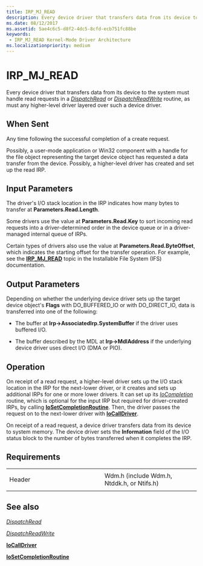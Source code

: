 ```yaml
---
title: IRP_MJ_READ
description: Every device driver that transfers data from its device to the system must handle read requests in a DispatchRead or DispatchReadWrite routine, as must any higher-level driver layered over such a device driver.
ms.date: 08/12/2017
ms.assetid: 5ae4c6c5-d8f2-4dc5-8cfd-ecb751fc88be
keywords:
 - IRP_MJ_READ Kernel-Mode Driver Architecture
ms.localizationpriority: medium
---
```


# IRP\_MJ\_READ


Every device driver that transfers data from its device to the system must handle read requests in a [*DispatchRead*](https://msdn.microsoft.com/library/windows/hardware/ff543376) or [*DispatchReadWrite*](https://msdn.microsoft.com/library/windows/hardware/ff543381) routine, as must any higher-level driver layered over such a device driver.

When Sent
---------

Any time following the successful completion of a create request.

Possibly, a user-mode application or Win32 component with a handle for the file object representing the target device object has requested a data transfer from the device. Possibly, a higher-level driver has created and set up the read IRP.

## Input Parameters


The driver's I/O stack location in the IRP indicates how many bytes to transfer at **Parameters.Read.Length**.

Some drivers use the value at **Parameters.Read.Key** to sort incoming read requests into a driver-determined order in the device queue or in a driver-managed internal queue of IRPs.

Certain types of drivers also use the value at **Parameters.Read.ByteOffset**, which indicates the starting offset for the transfer operation. For example, see the [**IRP\_MJ\_READ**](https://msdn.microsoft.com/library/windows/hardware/ff549327) topic in the Installable File System (IFS) documentation.

## Output Parameters


Depending on whether the underlying device driver sets up the target device object's **Flags** with DO\_BUFFERED\_IO or with DO\_DIRECT\_IO, data is transferred into one of the following:

-   The buffer at **Irp-&gt;AssociatedIrp.SystemBuffer** if the driver uses buffered I/O.

-   The buffer described by the MDL at **Irp-&gt;MdlAddress** if the underlying device driver uses direct I/O (DMA or PIO).

Operation
---------

On receipt of a read request, a higher-level driver sets up the I/O stack location in the IRP for the next-lower driver, or it creates and sets up additional IRPs for one or more lower drivers. It can set up its [*IoCompletion*](https://msdn.microsoft.com/library/windows/hardware/ff548354) routine, which is optional for the input IRP but required for driver-created IRPs, by calling [**IoSetCompletionRoutine**](https://msdn.microsoft.com/library/windows/hardware/ff549679). Then, the driver passes the request on to the next-lower driver with [**IoCallDriver**](https://msdn.microsoft.com/library/windows/hardware/ff548336).

On receipt of a read request, a device driver transfers data from its device to system memory. The device driver sets the **Information** field of the I/O status block to the number of bytes transferred when it completes the IRP.

Requirements
------------

<table>
<colgroup>
<col width="50%" />
<col width="50%" />
</colgroup>
<tbody>
<tr class="odd">
<td><p>Header</p></td>
<td>Wdm.h (include Wdm.h, Ntddk.h, or Ntifs.h)</td>
</tr>
</tbody>
</table>

## See also


[*DispatchRead*](https://msdn.microsoft.com/library/windows/hardware/ff543376)

[*DispatchReadWrite*](https://msdn.microsoft.com/library/windows/hardware/ff543381)

[**IoCallDriver**](https://msdn.microsoft.com/library/windows/hardware/ff548336)

[**IoSetCompletionRoutine**](https://msdn.microsoft.com/library/windows/hardware/ff549679)

 

 




